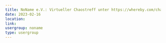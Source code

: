 ```yaml
---
title: NoName e.V.: Virtueller Chaostreff unter https://whereby.com/chaos-hd?roundedCornersOff
date: 2023-02-16
location: 
link: 
usergroup: noname
type: usergroup
---
```

